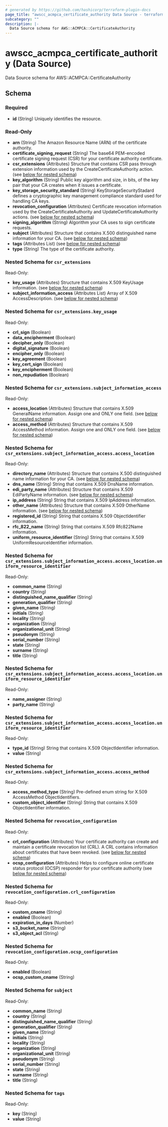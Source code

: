 ```yaml
---
# generated by https://github.com/hashicorp/terraform-plugin-docs
page_title: "awscc_acmpca_certificate_authority Data Source - terraform-provider-awscc"
subcategory: ""
description: |-
  Data Source schema for AWS::ACMPCA::CertificateAuthority
---
```


# awscc_acmpca_certificate_authority (Data Source)

Data Source schema for AWS::ACMPCA::CertificateAuthority



<!-- schema generated by tfplugindocs -->
## Schema

### Required

- **id** (String) Uniquely identifies the resource.

### Read-Only

- **arn** (String) The Amazon Resource Name (ARN) of the certificate authority.
- **certificate_signing_request** (String) The base64 PEM-encoded certificate signing request (CSR) for your certificate authority certificate.
- **csr_extensions** (Attributes) Structure that contains CSR pass through extension information used by the CreateCertificateAuthority action. (see [below for nested schema](#nestedatt--csr_extensions))
- **key_algorithm** (String) Public key algorithm and size, in bits, of the key pair that your CA creates when it issues a certificate.
- **key_storage_security_standard** (String) KeyStorageSecurityStadard defines a cryptographic key management compliance standard used for handling CA keys.
- **revocation_configuration** (Attributes) Certificate revocation information used by the CreateCertificateAuthority and UpdateCertificateAuthority actions. (see [below for nested schema](#nestedatt--revocation_configuration))
- **signing_algorithm** (String) Algorithm your CA uses to sign certificate requests.
- **subject** (Attributes) Structure that contains X.500 distinguished name information for your CA. (see [below for nested schema](#nestedatt--subject))
- **tags** (Attributes List) (see [below for nested schema](#nestedatt--tags))
- **type** (String) The type of the certificate authority.

<a id="nestedatt--csr_extensions"></a>
### Nested Schema for `csr_extensions`

Read-Only:

- **key_usage** (Attributes) Structure that contains X.509 KeyUsage information. (see [below for nested schema](#nestedatt--csr_extensions--key_usage))
- **subject_information_access** (Attributes List) Array of X.509 AccessDescription. (see [below for nested schema](#nestedatt--csr_extensions--subject_information_access))

<a id="nestedatt--csr_extensions--key_usage"></a>
### Nested Schema for `csr_extensions.key_usage`

Read-Only:

- **crl_sign** (Boolean)
- **data_encipherment** (Boolean)
- **decipher_only** (Boolean)
- **digital_signature** (Boolean)
- **encipher_only** (Boolean)
- **key_agreement** (Boolean)
- **key_cert_sign** (Boolean)
- **key_encipherment** (Boolean)
- **non_repudiation** (Boolean)


<a id="nestedatt--csr_extensions--subject_information_access"></a>
### Nested Schema for `csr_extensions.subject_information_access`

Read-Only:

- **access_location** (Attributes) Structure that contains X.509 GeneralName information. Assign one and ONLY one field. (see [below for nested schema](#nestedatt--csr_extensions--subject_information_access--access_location))
- **access_method** (Attributes) Structure that contains X.509 AccessMethod information. Assign one and ONLY one field. (see [below for nested schema](#nestedatt--csr_extensions--subject_information_access--access_method))

<a id="nestedatt--csr_extensions--subject_information_access--access_location"></a>
### Nested Schema for `csr_extensions.subject_information_access.access_location`

Read-Only:

- **directory_name** (Attributes) Structure that contains X.500 distinguished name information for your CA. (see [below for nested schema](#nestedatt--csr_extensions--subject_information_access--access_location--directory_name))
- **dns_name** (String) String that contains X.509 DnsName information.
- **edi_party_name** (Attributes) Structure that contains X.509 EdiPartyName information. (see [below for nested schema](#nestedatt--csr_extensions--subject_information_access--access_location--edi_party_name))
- **ip_address** (String) String that contains X.509 IpAddress information.
- **other_name** (Attributes) Structure that contains X.509 OtherName information. (see [below for nested schema](#nestedatt--csr_extensions--subject_information_access--access_location--other_name))
- **registered_id** (String) String that contains X.509 ObjectIdentifier information.
- **rfc_822_name** (String) String that contains X.509 Rfc822Name information.
- **uniform_resource_identifier** (String) String that contains X.509 UniformResourceIdentifier information.

<a id="nestedatt--csr_extensions--subject_information_access--access_location--directory_name"></a>
### Nested Schema for `csr_extensions.subject_information_access.access_location.uniform_resource_identifier`

Read-Only:

- **common_name** (String)
- **country** (String)
- **distinguished_name_qualifier** (String)
- **generation_qualifier** (String)
- **given_name** (String)
- **initials** (String)
- **locality** (String)
- **organization** (String)
- **organizational_unit** (String)
- **pseudonym** (String)
- **serial_number** (String)
- **state** (String)
- **surname** (String)
- **title** (String)


<a id="nestedatt--csr_extensions--subject_information_access--access_location--edi_party_name"></a>
### Nested Schema for `csr_extensions.subject_information_access.access_location.uniform_resource_identifier`

Read-Only:

- **name_assigner** (String)
- **party_name** (String)


<a id="nestedatt--csr_extensions--subject_information_access--access_location--other_name"></a>
### Nested Schema for `csr_extensions.subject_information_access.access_location.uniform_resource_identifier`

Read-Only:

- **type_id** (String) String that contains X.509 ObjectIdentifier information.
- **value** (String)



<a id="nestedatt--csr_extensions--subject_information_access--access_method"></a>
### Nested Schema for `csr_extensions.subject_information_access.access_method`

Read-Only:

- **access_method_type** (String) Pre-defined enum string for X.509 AccessMethod ObjectIdentifiers.
- **custom_object_identifier** (String) String that contains X.509 ObjectIdentifier information.




<a id="nestedatt--revocation_configuration"></a>
### Nested Schema for `revocation_configuration`

Read-Only:

- **crl_configuration** (Attributes) Your certificate authority can create and maintain a certificate revocation list (CRL). A CRL contains information about certificates that have been revoked. (see [below for nested schema](#nestedatt--revocation_configuration--crl_configuration))
- **ocsp_configuration** (Attributes) Helps to configure online certificate status protocol (OCSP) responder for your certificate authority (see [below for nested schema](#nestedatt--revocation_configuration--ocsp_configuration))

<a id="nestedatt--revocation_configuration--crl_configuration"></a>
### Nested Schema for `revocation_configuration.crl_configuration`

Read-Only:

- **custom_cname** (String)
- **enabled** (Boolean)
- **expiration_in_days** (Number)
- **s3_bucket_name** (String)
- **s3_object_acl** (String)


<a id="nestedatt--revocation_configuration--ocsp_configuration"></a>
### Nested Schema for `revocation_configuration.ocsp_configuration`

Read-Only:

- **enabled** (Boolean)
- **ocsp_custom_cname** (String)



<a id="nestedatt--subject"></a>
### Nested Schema for `subject`

Read-Only:

- **common_name** (String)
- **country** (String)
- **distinguished_name_qualifier** (String)
- **generation_qualifier** (String)
- **given_name** (String)
- **initials** (String)
- **locality** (String)
- **organization** (String)
- **organizational_unit** (String)
- **pseudonym** (String)
- **serial_number** (String)
- **state** (String)
- **surname** (String)
- **title** (String)


<a id="nestedatt--tags"></a>
### Nested Schema for `tags`

Read-Only:

- **key** (String)
- **value** (String)


